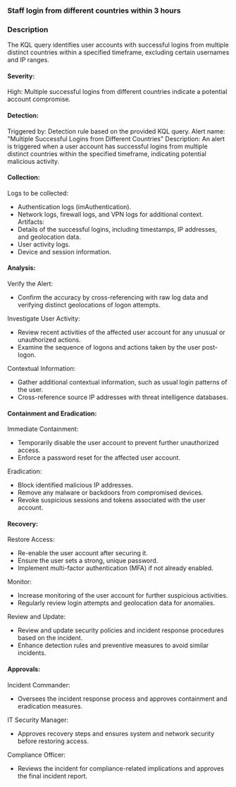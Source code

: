 ### Staff login from different countries within 3 hours

### Description

The KQL query identifies user accounts with successful logins from multiple distinct countries within a specified timeframe, excluding certain usernames and IP ranges.

#### Severity:
High: Multiple successful logins from different countries indicate a potential account compromise.

#### Detection:
Triggered by: Detection rule based on the provided KQL query.
Alert name: "Multiple Successful Logins from Different Countries"
Description: An alert is triggered when a user account has successful logins from multiple distinct countries within the specified timeframe, indicating potential malicious activity.

#### Collection:
Logs to be collected:
- Authentication logs (imAuthentication).
- Network logs, firewall logs, and VPN logs for additional context.
Artifacts:
- Details of the successful logins, including timestamps, IP addresses, and geolocation data.
- User activity logs.
- Device and session information.

#### Analysis:
Verify the Alert:
- Confirm the accuracy by cross-referencing with raw log data and verifying distinct geolocations of logon attempts.

Investigate User Activity:
- Review recent activities of the affected user account for any unusual or unauthorized actions.
- Examine the sequence of logons and actions taken by the user post-logon.

Contextual Information:
- Gather additional contextual information, such as usual login patterns of the user.
- Cross-reference source IP addresses with threat intelligence databases.

#### Containment and Eradication:
Immediate Containment:
- Temporarily disable the user account to prevent further unauthorized access.
- Enforce a password reset for the affected user account.

Eradication:
- Block identified malicious IP addresses.
- Remove any malware or backdoors from compromised devices.
- Revoke suspicious sessions and tokens associated with the user account.

#### Recovery:
Restore Access:
- Re-enable the user account after securing it.
- Ensure the user sets a strong, unique password.
- Implement multi-factor authentication (MFA) if not already enabled.

Monitor:
- Increase monitoring of the user account for further suspicious activities.
- Regularly review login attempts and geolocation data for anomalies.

Review and Update:
- Review and update security policies and incident response procedures based on the incident.
- Enhance detection rules and preventive measures to avoid similar incidents.

#### Approvals:
Incident Commander:
- Oversees the incident response process and approves containment and eradication measures.

IT Security Manager:
- Approves recovery steps and ensures system and network security before restoring access.

Compliance Officer:
- Reviews the incident for compliance-related implications and approves the final incident report.